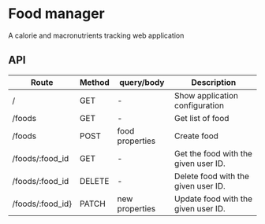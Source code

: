 # Food manager
A calorie and macronutrients tracking web application

## API
| Route | Method | query/body | Description |
| --- | --- | --- | --- |
| / | GET | - | Show application configuration |
| /foods | GET | - | Get list of food |
| /foods | POST | food properties | Create food |
| /foods/:food_id | GET | - | Get the food with the given user ID. |
| /foods/:food_id | DELETE | - | Delete food with the given user ID. |
| /foods/:food_id}| PATCH | new properties | Update food with the given user ID. |
